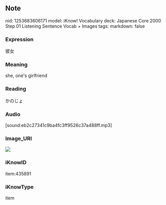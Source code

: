 ## Note
nid: 1253683606171
model: iKnow! Vocabulary
deck: Japanese Core 2000 Step 01 Listening Sentence Vocab + Images
tags: 
markdown: false

### Expression
彼女

### Meaning
she, one's girlfriend

### Reading
かのじょ

### Audio
[sound:eb2c27341c9ba4fc3ff9526c37a488ff.mp3]

### Image_URI
<!DOCTYPE html>
<title></title>
<img src="c5521afe5fc2358412061aa74879a4fa.jpg">



### iKnowID
item:435891

### iKnowType
item
